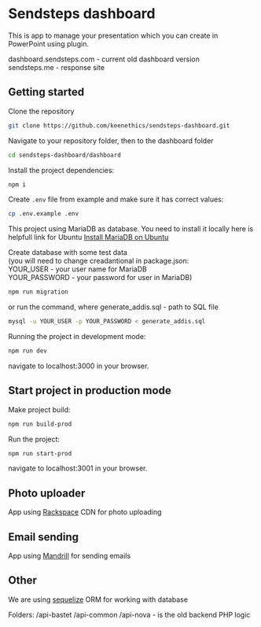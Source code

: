 # Sendsteps dashboard

This is app to manage your presentation which you can create  in PowerPoint using plugin.

dashboard.sendsteps.com - current old dashboard version<br />
sendsteps.me - response site

## Getting started

Clone the repository

```bash
git clone https://github.com/keenethics/sendsteps-dashboard.git
```

Navigate to your repository folder, then to the dashboard folder

```bash
cd sendsteps-dashboard/dashboard
```
Install the project dependencies:

```bash
npm i
```
Create `.env` file from example and make sure it has correct values:

```bash
cp .env.example .env
```
This project using MariaDB as database. You need to install it locally
here is helpfull link for Ubuntu [Install MariaDB on Ubuntu](https://computingforgeeks.com/how-to-install-mariadb-10-4-on-ubuntu-18-04-ubuntu-16-04/)

Create database with some test data<br />
(you will need to change creadantional in package.json:<br />
  YOUR_USER - your user name for MariaDB<br />
  YOUR_PASSWORD - your password for user in MariaDB)

```bash
npm run migration
```
or run the command, where generate_addis.sql - path to SQL file
```bash
mysql -u YOUR_USER -p YOUR_PASSWORD < generate_addis.sql
```

Running the project in development mode:

```bash
npm run dev
```
navigate to localhost:3000 in your browser.

## Start project in production mode

Make project build:

```bash
npm run build-prod
```
Run the project:

```bash
npm run start-prod
```
navigate to localhost:3001 in your browser.

## Photo uploader

App using [Rackspace](https://developer.rackspace.com/sdks/node-js/) CDN for photo uploading

## Email sending

App using [Mandrill](https://mandrillapp.com/api/docs/index.nodejs.html) for sending emails

## Other

We are using [sequelize](http://docs.sequelizejs.com/manual/tutorial/migrations.html) ORM for working with database

Folders: /api-bastet /api-common /api-nova - is the old backend PHP logic
